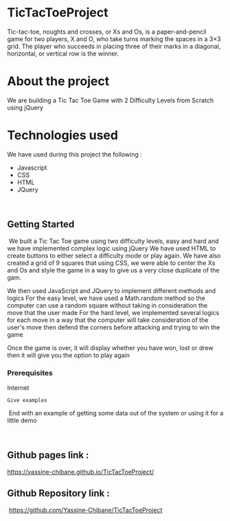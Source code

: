 # TicTacToeProject

Tic-tac-toe, noughts and crosses, or Xs and Os, is a paper-and-pencil game for two players, X and O, who take turns marking the spaces in a 3×3 grid. The player who succeeds in placing three of their marks in a diagonal, horizontal, or vertical row is the winner.

# About the project

We are building a Tic Tac Toe Game with 2 Difficulty Levels from Scratch using jQuery


# Technologies used 

We have used during this project the following :

- Javascript
- CSS
- HTML
- JQuery

​
## Getting Started
​
We built a Tic Tac Toe game using two difficulty levels, easy and hard and we have implemented complex logic using jQuery
We have used HTML to create buttons to either select a difficulty mode or play again. We have also created a grid of 9 squares that using CSS, we were able to center the Xs and Os and style the game in a way to give us a very close duplicate of the gam.

We then used JavaScript and JQuery to implement different methods and logics 
For the easy level, we have used a Math.random method so the computer can use a random square without taking in consideration the move that the user made
For the hard level, we implemented several logics for each move in a way that the computer will take consideration of the user's move then defend the corners before attacking and trying to win the game

Once the game is over, it will display whether you have won, lost or drew then it will give you the option to play again
​
### Prerequisites
Internet
​
```
Give examples
```
​
End with an example of getting some data out of the system or using it for a little demo

​
## Github pages link :

https://yassine-chibane.github.io/TicTacToeProject/
​
## Github Repository link : 
​
https://github.com/Yassine-Chibane/TicTacToeProject


